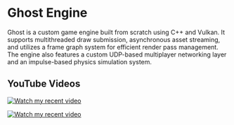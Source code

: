 # Ghost Engine

Ghost is a custom game engine built from scratch using C++ and Vulkan. It supports multithreaded draw submission, asynchronous asset streaming, and utilizes a frame graph system for efficient render pass management. The engine also features a custom UDP-based multiplayer networking layer and an impulse-based physics simulation system.

## YouTube Videos
[![Watch my recent video](https://github.com/user-attachments/assets/8d41dd2a-a300-42da-beaf-d41fda5eccab)](https://www.youtube.com/watch?v=YTnyMrknYvQ)


[![Watch my recent video](https://github.com/user-attachments/assets/c80a4594-3007-4cc5-a573-7e0108b0582e)](https://www.youtube.com/watch?v=0siSgmZTg-s)
